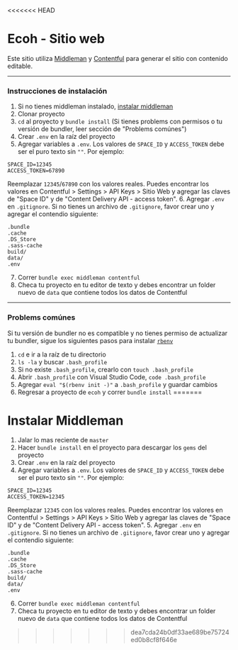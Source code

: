 <<<<<<< HEAD
# Ecoh - Sitio web
Este sitio utiliza [Middleman](https://middlemanapp.com/) y [Contentful](https://www.contentful.com/) para generar el sitio con contenido editable.

---

### Instrucciones de instalación
1. Si no tienes middleman instalado, [instalar middleman](https://middlemanapp.com/basics/install/)
2. Clonar proyecto
3. `cd` al proyecto y `bundle install` (Si tienes problems con permisos o tu versión de bundler, leer sección de "Problems comúnes")
4. Crear `.env` en la raíz del proyecto
5. Agregar variables a `.env`. Los valores de `SPACE_ID` y `ACCESS_TOKEN` debe ser el puro texto sin `""`. Por ejemplo:
  ```
  SPACE_ID=12345
  ACCESS_TOKEN=67890
  ```
Reemplazar `12345`/`67890` con los valores reales. Puedes encontrar los valores en Contentful > Settings > API Keys > Sitio Web y agregar las claves de "Space ID" y de "Content Delivery API - access token".
6. Agregar `.env` en `.gitignore`. Si no tienes un archivo de `.gitignore`, favor crear uno y agregar el contendio siguiente:
  ```
  .bundle
  .cache
  .DS_Store
  .sass-cache
  build/
  data/
  .env
  ```
7. Correr `bundle exec middleman contentful`
8. Checa tu proyecto en tu editor de texto y debes encontrar un folder nuevo de `data` que contiene todos los datos de Contentful

---

### Problems comúnes
Si tu versión de bundler no es compatible y no tienes permiso de actualizar tu bundler, sigue los siguientes pasos para instalar [`rbenv`](https://github.com/rbenv/rbenv)
1. `cd` e ir a la raíz de tu directorio
2. `ls -la` y buscar `.bash_profile`
3. Si no existe `.bash_profile`, crearlo con `touch .bash_profile`
4. Abrir `.bash_profile` con Visual Studio Code, `code .bash_profile`
5. Agregar `eval "$(rbenv init -)"` a `.bash_profile` y guardar cambios
6. Regresar a proyecto de `ecoh` y correr `bundle install`
=======
# Instalar Middleman

1. Jalar lo mas reciente de `master`
2. Hacer `bundle install` en el proyecto para descargar los `gems` del proyecto
3. Crear `.env` en la raíz del proyecto
4. Agregar variables a `.env`. Los valores de `SPACE_ID` y `ACCESS_TOKEN` debe ser el puro texto sin `""`. Por ejemplo:
```
SPACE_ID=12345
ACCESS_TOKEN=12345
```
Reemplazar `12345` con los valores reales. Puedes encontrar los valores en Contentful > Settings > API Keys > Sitio Web y agregar las claves de "Space ID" y de "Content Delivery API - access token".
5. Agregar `.env` en `.gitignore`. Si no tienes un archivo de `.gitignore`, favor crear uno y agregar el contendio siguiente:
```
.bundle
.cache
.DS_Store
.sass-cache
build/
data/
.env
```
6. Correr `bundle exec middleman contentful`
7. Checa tu proyecto en tu editor de texto y debes encontrar un folder nuevo de `data` que contiene todos los datos de Contentful
>>>>>>> dea7cda24b0df33ae689be75724ed0b8cf8f646e
